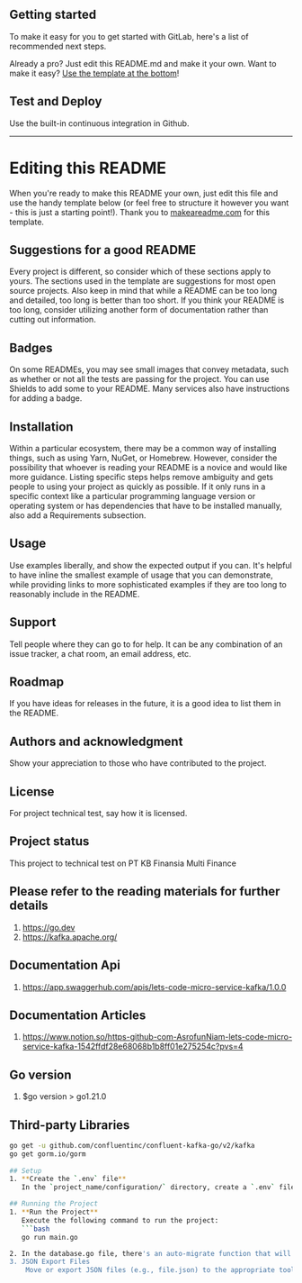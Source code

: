 ## Getting started
To make it easy for you to get started with GitLab, here's a list of recommended next steps.

Already a pro? Just edit this README.md and make it your own. Want to make it easy? [Use the template at the bottom](#editing-this-readme)!

## Test and Deploy
Use the built-in continuous integration in Github. 

***

# Editing this README
When you're ready to make this README your own, just edit this file and use the handy template below (or feel free to structure it however you want - this is just a starting point!). Thank you to [makeareadme.com](https://www.makeareadme.com/) for this template.

## Suggestions for a good README
Every project is different, so consider which of these sections apply to yours. The sections used in the template are suggestions for most open source projects. Also keep in mind that while a README can be too long and detailed, too long is better than too short. If you think your README is too long, consider utilizing another form of documentation rather than cutting out information.

 
## Badges
On some READMEs, you may see small images that convey metadata, such as whether or not all the tests are passing for the project. You can use Shields to add some to your README. Many services also have instructions for adding a badge.

## Installation
Within a particular ecosystem, there may be a common way of installing things, such as using Yarn, NuGet, or Homebrew. However, consider the possibility that whoever is reading your README is a novice and would like more guidance. Listing specific steps helps remove ambiguity and gets people to using your project as quickly as possible. If it only runs in a specific context like a particular programming language version or operating system or has dependencies that have to be installed manually, also add a Requirements subsection.

## Usage
Use examples liberally, and show the expected output if you can. It's helpful to have inline the smallest example of usage that you can demonstrate, while providing links to more sophisticated examples if they are too long to reasonably include in the README.

## Support
Tell people where they can go to for help. It can be any combination of an issue tracker, a chat room, an email address, etc.

## Roadmap
If you have ideas for releases in the future, it is a good idea to list them in the README. 

## Authors and acknowledgment
Show your appreciation to those who have contributed to the project.

## License
For project technical test, say how it is licensed.

## Project status
This project to technical test on  PT KB Finansia Multi Finance

## Please refer to the reading materials for further details
1. https://go.dev 
2. https://kafka.apache.org/

## Documentation Api
1. https://app.swaggerhub.com/apis/lets-code-micro-service-kafka/1.0.0

## Documentation Articles
1. https://www.notion.so/https-github-com-AsrofunNiam-lets-code-micro-service-kafka-1542ffdf28e68068b1b8ff01e275254c?pvs=4

## Go version 
1. $go version > go1.21.0

## Third-party Libraries
```bash  
go get -u github.com/confluentinc/confluent-kafka-go/v2/kafka
go get gorm.io/gorm 
   
## Setup
1. **Create the `.env` file**  
   In the `project_name/configuration/` directory, create a `.env` file to configure your environment variables.

## Running the Project
1. **Run the Project**  
   Execute the following command to run the project:
   ```bash
   go run main.go 

2. In the database.go file, there's an auto-migrate function that will automatically create the tables and their schemas in the database. 
3. JSON Export Files
    Move or export JSON files (e.g., file.json) to the appropriate tool (Postman, Swagger) for testing.